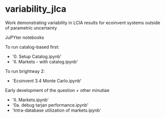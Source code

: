 # variability_jlca
Work demonstrating variability in LCIA results for ecoinvent systems outside of parametric uncertainty

JuPYter notebooks

To run catalog-based first:
 - '0. Setup Catalog.ipynb'
 - 'II. Markets - with catalog.ipynb'
 
To run brightway 2:
 - 'Ecoinvent 3.4 Monte Carlo.ipynb'

Early development of the question + other minutiae
 - 'II. Markets.ipynb'
 - '0a. debug tarjan performance.ipynb'
 - 'Intra-database utilization of markets.ipynb'


